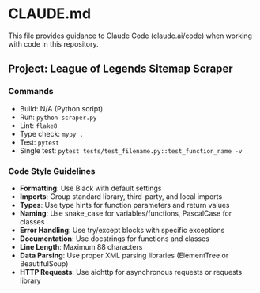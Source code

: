 # CLAUDE.md

This file provides guidance to Claude Code (claude.ai/code) when working with code in this repository.

## Project: League of Legends Sitemap Scraper

### Commands
- Build: N/A (Python script)
- Run: `python scraper.py`
- Lint: `flake8`
- Type check: `mypy .`
- Test: `pytest`
- Single test: `pytest tests/test_filename.py::test_function_name -v`

### Code Style Guidelines
- **Formatting**: Use Black with default settings
- **Imports**: Group standard library, third-party, and local imports
- **Types**: Use type hints for function parameters and return values
- **Naming**: Use snake_case for variables/functions, PascalCase for classes
- **Error Handling**: Use try/except blocks with specific exceptions
- **Documentation**: Use docstrings for functions and classes
- **Line Length**: Maximum 88 characters
- **Data Parsing**: Use proper XML parsing libraries (ElementTree or BeautifulSoup)
- **HTTP Requests**: Use aiohttp for asynchronous requests or requests library